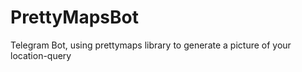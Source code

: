 # PrettyMapsBot

Telegram Bot, using prettymaps library to generate a picture of your location-query